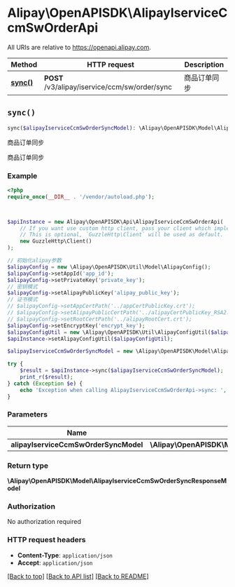 # Alipay\OpenAPISDK\AlipayIserviceCcmSwOrderApi

All URIs are relative to https://openapi.alipay.com.

Method | HTTP request | Description
------------- | ------------- | -------------
[**sync()**](AlipayIserviceCcmSwOrderApi.md#sync) | **POST** /v3/alipay/iservice/ccm/sw/order/sync | 商品订单同步


## `sync()`

```php
sync($alipayIserviceCcmSwOrderSyncModel): \Alipay\OpenAPISDK\Model\AlipayIserviceCcmSwOrderSyncResponseModel
```

商品订单同步

商品订单同步

### Example

```php
<?php
require_once(__DIR__ . '/vendor/autoload.php');



$apiInstance = new Alipay\OpenAPISDK\Api\AlipayIserviceCcmSwOrderApi(
    // If you want use custom http client, pass your client which implements `GuzzleHttp\ClientInterface`.
    // This is optional, `GuzzleHttp\Client` will be used as default.
    new GuzzleHttp\Client()
);

// 初始化alipay参数
$alipayConfig = new \Alipay\OpenAPISDK\Util\Model\AlipayConfig();
$alipayConfig->setAppId('app_id');
$alipayConfig->setPrivateKey('private_key');
// 密钥模式
$alipayConfig->setAlipayPublicKey('alipay_public_key');
// 证书模式
// $alipayConfig->setAppCertPath('../appCertPublicKey.crt');
// $alipayConfig->setAlipayPublicCertPath('../alipayCertPublicKey_RSA2.crt');
// $alipayConfig->setRootCertPath('../alipayRootCert.crt');
$alipayConfig->setEncryptKey('encrypt_key');
$alipayConfigUtil = new \Alipay\OpenAPISDK\Util\AlipayConfigUtil($alipayConfig);
$apiInstance->setAlipayConfigUtil($alipayConfigUtil);

$alipayIserviceCcmSwOrderSyncModel = new \Alipay\OpenAPISDK\Model\AlipayIserviceCcmSwOrderSyncModel(); // \Alipay\OpenAPISDK\Model\AlipayIserviceCcmSwOrderSyncModel

try {
    $result = $apiInstance->sync($alipayIserviceCcmSwOrderSyncModel);
    print_r($result);
} catch (Exception $e) {
    echo 'Exception when calling AlipayIserviceCcmSwOrderApi->sync: ', $e->getMessage(), PHP_EOL;
}
```

### Parameters

Name | Type | Description  | Notes
------------- | ------------- | ------------- | -------------
 **alipayIserviceCcmSwOrderSyncModel** | **\Alipay\OpenAPISDK\Model\AlipayIserviceCcmSwOrderSyncModel**|  | [optional]

### Return type

**\Alipay\OpenAPISDK\Model\AlipayIserviceCcmSwOrderSyncResponseModel**

### Authorization

No authorization required

### HTTP request headers

- **Content-Type**: `application/json`
- **Accept**: `application/json`

[[Back to top]](#) [[Back to API list]](../../README.md#api-endpoints)
[[Back to README]](../../README.md)

